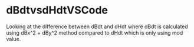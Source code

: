 # dBdtvsdHdtVSCode
Looking at the difference between dBdt and dHdt where dBdt is calculated using dBx^2 + dBy^2 method compared to dHdt which is only using mod value.
